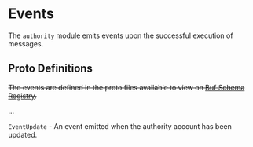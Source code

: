 # Events

The `authority` module emits events upon the successful execution of messages.

## Proto Definitions

~~The events are defined in the proto files available to view on [Buf Schema Registry](https://buf.build/chora/authority).~~

<!-- listed alphabetically -->

...

`EventUpdate` - An event emitted when the authority account has been updated.
